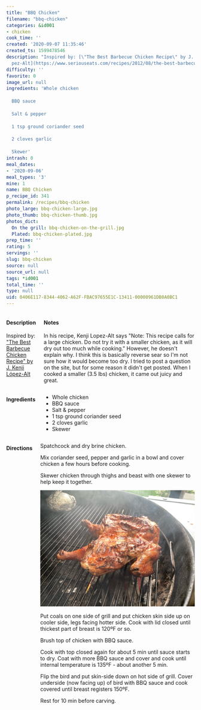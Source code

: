 ```yaml
---
title: "BBQ Chicken"
filename: "bbq-chicken"
categories: &id001
- chicken
cook_time: ''
created: '2020-09-07 11:35:46'
created_ts: 1599478546
description: "Inspired by: [\"The Best Barbecue Chicken Recipe\" by J. Kenji L\xF3\
  pez-Alt](https://www.seriouseats.com/recipes/2012/08/the-best-barbecue-chicken-recipe.html)"
difficulty: ''
favorite: 0
image_url: null
ingredients: 'Whole chicken

  BBQ sauce

  Salt & pepper

  1 tsp ground coriander seed

  2 cloves garlic

  Skewer'
intrash: 0
meal_dates:
- '2020-09-06'
meal_types: '3'
mine: 1
name: BBQ Chicken
p_recipe_id: 341
permalink: /recipes/bbq-chicken
photo_large: bbq-chicken-large.jpg
photo_thumb: bbq-chicken-thumb.jpg
photos_dict:
  On the grill: bbq-chicken-on-the-grill.jpg
  Plated: bbq-chicken-plated.jpg
prep_time: ''
rating: 5
servings: ''
slug: bbq-chicken
source: null
source_url: null
tags: *id001
total_time: ''
type: null
uid: 0406E117-8344-4062-A62F-FBAC97655E1C-13411-00000961DB0A0BC1
---
```

<div class="large-8 medium-7 columns" id="writeup">		<div id="description"><h4>Description</h4>
<div class="box box-description content"><p>Inspired by: <a href="https://www.seriouseats.com/recipes/2012/08/the-best-barbecue-chicken-recipe.html">&quot;The Best Barbecue Chicken Recipe&quot; by J. Kenji López-Alt</a></p>
</div></div>		<div id="notes"><h4>Notes</h4>
<div class="box box-notes"><p>In his recipe, Kenji Lopez-Alt says &quot;Note: This recipe calls for a large chicken. Do not try it with a smaller chicken, as it will dry out too much while cooking.&quot; However, he doesn't explain why. I think this is basically reverse sear so I'm not sure how it would become too dry. I tried to post a question on the site, but for some reason it didn't get posted. When I cooked a smaller (3.5 lbs) chicken, it came out juicy and great.</p>
</div></div>	</div><!-- #writeup -->
</div><!-- #row-one -->
<div class="row" id="row-two">	<div class="medium-4 small-5 columns" id="ingredients"><h4>Ingredients</h4><div class="box box-ingredients content"><ul>
<li>Whole chicken</li>
<li>BBQ sauce</li>
<li>Salt &amp; pepper</li>
<li>1 tsp ground coriander seed</li>
<li>2 cloves garlic</li>
<li>Skewer</li>
</ul>
</div>	</div>	<div class="medium-6 small-7 columns" id="directions"><h4>Directions</h4><div class="box box-directions content"><p>Spatchcock and dry brine chicken.</p>
<p>Mix coriander seed, pepper and garlic in a bowl and cover chicken a few hours before cooking.</p>
<p>Skewer chicken through thighs and beast with one skewer to help keep it together.</p>
<p><img src="/images/recipes/bbq-chicken-on-the-grill.jpg" alt="On the grill" /></p>
<p>Put coals on one side of grill and put chicken skin side up on cooler side, legs facing hotter side. Cook with lid closed until thickest part of breast is 120ºF or so.</p>
<p>Brush top of chicken with BBQ sauce.</p>
<p>Cook with top closed again for about 5 min until sauce starts to dry. Coat with more BBQ sauce and cover and cook until internal temperature is 135ºF - about another 5 min.</p>
<p>Flip the bird and put skin-side down on hot side of grill. Cover underside (now facing up) of bird with BBQ sauce and cook covered until breast registers 150ºF.</p>
<p>Rest for 10 min before carving.</p>
</div>	</div>
